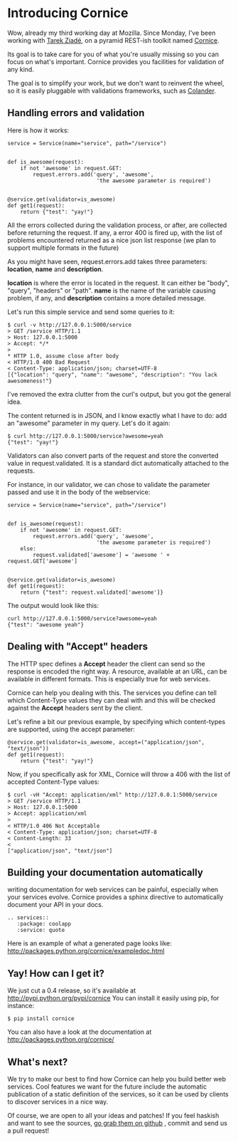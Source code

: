 # Introducing Cornice

Wow, already my third working day at Mozilla. Since Monday, I've been
working with [Tarek Ziadé](http://ziade.org), on a pyramid REST-ish
toolkit named [Cornice](https://github.com/mozilla-services/cornice).

Its goal is to take care for you of what you're usually missing so you
can focus on what's important. Cornice provides you facilities for
validation of any kind.

The goal is to simplify your work, but we don't want to reinvent the
wheel, so it is easily pluggable with validations frameworks, such as
[Colander](http://docs.pylonsproject.org/projects/colander/en/latest/).

## Handling errors and validation

Here is how it works:

``` sourceCode python
service = Service(name="service", path="/service")


def is_awesome(request):
    if not 'awesome' in request.GET:
        request.errors.add('query', 'awesome',
                            'the awesome parameter is required')


@service.get(validator=is_awesome)
def get1(request):
    return {"test": "yay!"}
```

All the errors collected during the validation process, or after, are
collected before returning the request. If any, a error 400 is fired up,
with the list of problems encountered returned as a nice json list
response (we plan to support multiple formats in the future)

As you might have seen, request.errors.add takes three parameters:
**location**, **name** and **description**.

**location** is where the error is located in the request. It can either
be "body", "query", "headers" or "path". **name** is the name of the
variable causing problem, if any, and **description** contains a more
detailed message.

Let's run this simple service and send some queries to it:

    $ curl -v http://127.0.0.1:5000/service
    > GET /service HTTP/1.1
    > Host: 127.0.0.1:5000
    > Accept: */*
    >
    * HTTP 1.0, assume close after body
    < HTTP/1.0 400 Bad Request
    < Content-Type: application/json; charset=UTF-8
    [{"location": "query", "name": "awesome", "description": "You lack awesomeness!"}

I've removed the extra clutter from the curl's output, but you got the
general idea.

The content returned is in JSON, and I know exactly what I have to do:
add an "awesome" parameter in my query. Let's do it again:

    $ curl http://127.0.0.1:5000/service?awesome=yeah
    {"test": "yay!"}

Validators can also convert parts of the request and store the converted
value in request.validated. It is a standard dict automatically attached
to the requests.

For instance, in our validator, we can chose to validate the parameter
passed and use it in the body of the webservice:

``` sourceCode python
service = Service(name="service", path="/service")


def is_awesome(request):
    if not 'awesome' in request.GET:
        request.errors.add('query', 'awesome',
                            'the awesome parameter is required')
    else:
        request.validated['awesome'] = 'awesome ' + request.GET['awesome']


@service.get(validator=is_awesome)
def get1(request):
    return {"test": request.validated['awesome']}
```

The output would look like this:

    curl http://127.0.0.1:5000/service?awesome=yeah
    {"test": "awesome yeah"}

## Dealing with "Accept" headers

The HTTP spec defines a **Accept** header the client can send so the
response is encoded the right way. A resource, available at an URL, can
be available in different formats. This is especially true for web
services.

Cornice can help you dealing with this. The services you define can tell
which Content-Type values they can deal with and this will be checked
against the **Accept** headers sent by the client.

Let's refine a bit our previous example, by specifying which
content-types are supported, using the accept
parameter:

``` sourceCode python
@service.get(validator=is_awesome, accept=("application/json", "text/json"))
def get1(request):
    return {"test": "yay!"}
```

Now, if you specifically ask for XML, Cornice will throw a 406 with the
list of accepted Content-Type values:

    $ curl -vH "Accept: application/xml" http://127.0.0.1:5000/service
    > GET /service HTTP/1.1
    > Host: 127.0.0.1:5000
    > Accept: application/xml
    >
    < HTTP/1.0 406 Not Acceptable
    < Content-Type: application/json; charset=UTF-8
    < Content-Length: 33
    <
    ["application/json", "text/json"]

## Building your documentation automatically

writing documentation for web services can be painful, especially when
your services evolve. Cornice provides a sphinx directive to
automatically document your API in your docs.

``` sourceCode rst
.. services::
   :package: coolapp
   :service: quote
```

Here is an example of what a generated page looks like:
<http://packages.python.org/cornice/exampledoc.html>

## Yay\! How can I get it?

We just cut a 0.4 release, so it's available at
<http://pypi.python.org/pypi/cornice> You can install it easily using
pip, for instance:

    $ pip install cornice

You can also have a look at the documentation at
<http://packages.python.org/cornice/>

## What's next?

We try to make our best to find how Cornice can help you build better
web services. Cool features we want for the future include the automatic
publication of a static definition of the services, so it can be used by
clients to discover services in a nice way.

Of course, we are open to all your ideas and patches\! If you feel
haskish and want to see the sources, [go grab them on
github](https://github.com/mozilla-services/cornice) , commit and send
us a pull request\!
